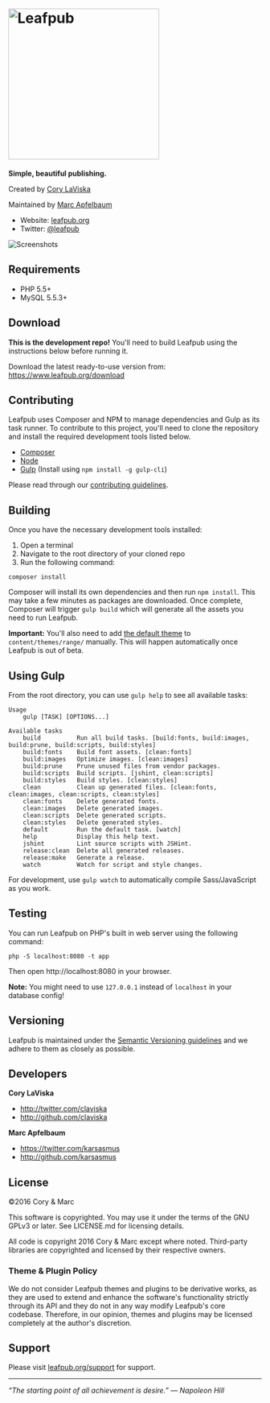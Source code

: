 # <img src="https://leafpub.org/content/uploads/2016/11/leafpub-logo-1.png" alt="Leafpub" width="300">

**Simple, beautiful publishing.**

Created by [Cory LaViska](https://twitter.com/claviska)

Maintained by [Marc Apfelbaum](https://twitter.com/karsasmus)

- Website: [leafpub.org](https://www.leafpub.org/)
- Twitter: [@leafpub](https://twitter.com/leafpub)


![Screenshots](https://www.leafpub.org/content/uploads/2016/07/homepage-splash.png)

## Requirements

- PHP 5.5+
- MySQL 5.5.3+

## Download

**This is the development repo!** You'll need to build Leafpub using the instructions below before running it.

Download the latest ready-to-use version from: https://www.leafpub.org/download

## Contributing

Leafpub uses Composer and NPM to manage dependencies and Gulp as its task runner. To contribute to this project, you'll need to clone the repository and install the required development tools listed below.

- [Composer](https://getcomposer.org/)
- [Node](https://nodejs.org/en/)
- [Gulp](http://gulpjs.com/) (Install using `npm install -g gulp-cli`)

Please read through our [contributing guidelines](https://github.com/leafpub/leafpub/blob/master/.github/CONTRIBUTING.md).

## Building

Once you have the necessary development tools installed:

1. Open a terminal
2. Navigate to the root directory of your cloned repo
3. Run the following command:

```
composer install
```

Composer will install its own dependencies and then run `npm install`. This may take a few minutes as packages are downloaded. Once complete, Composer will trigger `gulp build` which will generate all the assets you need to run Leafpub.

**Important:** You'll also need to add [the default theme](https://github.com/Leafpub/range) to `content/themes/range/` manually. This will happen automatically once Leafpub is out of beta.

## Using Gulp

From the root directory, you can use `gulp help` to see all available tasks:

```
Usage
    gulp [TASK] [OPTIONS...]

Available tasks
    build          Run all build tasks. [build:fonts, build:images, build:prune, build:scripts, build:styles]
    build:fonts    Build font assets. [clean:fonts]
    build:images   Optimize images. [clean:images]
    build:prune    Prune unused files from vendor packages.
    build:scripts  Build scripts. [jshint, clean:scripts]
    build:styles   Build styles. [clean:styles]
    clean          Clean up generated files. [clean:fonts, clean:images, clean:scripts, clean:styles]
    clean:fonts    Delete generated fonts.
    clean:images   Delete generated images.
    clean:scripts  Delete generated scripts.
    clean:styles   Delete generated styles.
    default        Run the default task. [watch]
    help           Display this help text.
    jshint         Lint source scripts with JSHint.
    release:clean  Delete all generated releases.
    release:make   Generate a release.
    watch          Watch for script and style changes.
```

For development, use `gulp watch` to automatically compile Sass/JavaScript as you work.

## Testing

You can run Leafpub on PHP's built in web server using the following command:

```
php -S localhost:8080 -t app
```

Then open http://localhost:8080 in your browser.

**Note:** You might need to use `127.0.0.1` instead of `localhost` in your database config!

## Versioning

Leafpub is maintained under the [Semantic Versioning guidelines](http://semver.org/) and we adhere to them as closely as possible.

## Developers

**Cory LaViska**

- http://twitter.com/claviska
- http://github.com/claviska

**Marc Apfelbaum**

- https://twitter.com/karsasmus
- http://github.com/karsasmus

## License

©2016 Cory & Marc

This software is copyrighted. You may use it under the terms of the GNU GPLv3 or later. See LICENSE.md for licensing details.

All code is copyright 2016 Cory & Marc except where noted. Third-party libraries are copyrighted and licensed by their respective owners.

### Theme & Plugin Policy

We do not consider Leafpub themes and plugins to be derivative works, as they are used to extend and enhance the software's functionality strictly through its API and they do not in any way modify Leafpub's core codebase. Therefore, in our opinion, themes and plugins may be licensed completely at the author's discretion.

## Support

Please visit [leafpub.org/support](https://www.leafpub.org/support) for support.

------------------------------

*“The starting point of all achievement is desire.” — Napoleon Hill*
